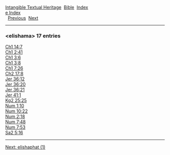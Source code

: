 [Intangible Textual Heritage](../../index)  [Bible](../index) 
[Index](index)   
[e Index](_e_)  
  [Previous](c03605)  [Next](c03607) 

------------------------------------------------------------------------

### &lt;elishama&gt; 17 entries

[Ch1 14:7](../kjv/ch1014.htm#007)  
[Ch1 2:41](../kjv/ch1002.htm#041)  
[Ch1 3:6](../kjv/ch1003.htm#006)  
[Ch1 3:8](../kjv/ch1003.htm#008)  
[Ch1 7:26](../kjv/ch1007.htm#026)  
[Ch2 17:8](../kjv/ch2017.htm#008)  
[Jer 36:12](../kjv/jer036.htm#012)  
[Jer 36:20](../kjv/jer036.htm#020)  
[Jer 36:21](../kjv/jer036.htm#021)  
[Jer 41:1](../kjv/jer041.htm#001)  
[Kg2 25:25](../kjv/kg2025.htm#025)  
[Num 1:10](../kjv/num001.htm#010)  
[Num 10:22](../kjv/num010.htm#022)  
[Num 2:18](../kjv/num002.htm#018)  
[Num 7:48](../kjv/num007.htm#048)  
[Num 7:53](../kjv/num007.htm#053)  
[Sa2 5:16](../kjv/sa2005.htm#016)  

------------------------------------------------------------------------

[Next: elishaphat (1)](c03607)
